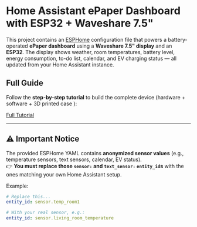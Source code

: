 # Home Assistant ePaper Dashboard with ESP32 + Waveshare 7.5"

This project contains an [ESPHome](https://esphome.io/) configuration file that powers a battery-operated **ePaper dashboard** using a **Waveshare 7.5" display** and an **ESP32**. The display shows weather, room temperatures, battery level, energy consumption, to-do list, calendar, and EV charging status — all updated from your Home Assistant instance.


## Full  Guide

Follow the **step-by-step tutorial** to build the complete device (hardware + software + 3D printed case ):

 [Full Tutorial](http://localhost:1313/posts/tutos/photoframe-epaper-dashboard/) 

---

## ⚠️ Important Notice

The provided ESPHome YAML contains **anonymized sensor values** (e.g., temperature sensors, text sensors, calendar, EV status).  
👉 **You must replace those `sensor:` and `text_sensor:` `entity_id`s** with the ones matching your own Home Assistant setup.

Example:

```yaml
# Replace this...
entity_id: sensor.temp_room1

# With your real sensor, e.g.:
entity_id: sensor.living_room_temperature

